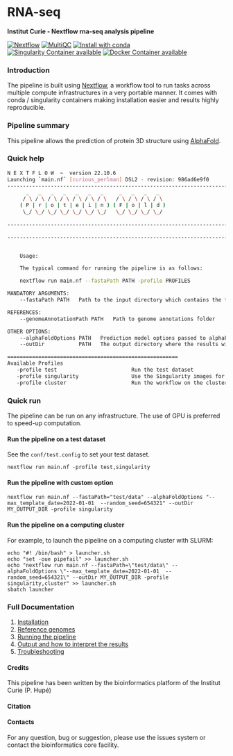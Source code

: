 # RNA-seq 

**Institut Curie - Nextflow rna-seq analysis pipeline**

[![Nextflow](https://img.shields.io/badge/nextflow-%E2%89%A520.10.0-brightgreen.svg)](https://www.nextflow.io/)
[![MultiQC](https://img.shields.io/badge/MultiQC-1.11-blue.svg)](https://multiqc.info/)
[![Install with conda](https://img.shields.io/badge/install%20with-conda-brightgreen.svg)](https://conda.anaconda.org/anaconda)
[![Singularity Container available](https://img.shields.io/badge/singularity-available-7E4C74.svg)](https://singularity.lbl.gov/)
[![Docker Container available](https://img.shields.io/badge/docker-available-003399.svg)](https://www.docker.com/)


### Introduction

The pipeline is built using [Nextflow](https://www.nextflow.io), a workflow tool to run tasks across multiple compute infrastructures in a very portable manner. 
It comes with conda / singularity containers making installation easier and results highly reproducible.


### Pipeline summary

This pipeline allows the prediction of protein 3D structure using [AlphaFold](https://github.com/google-deepmind/alphafold/).

### Quick help

```bash
N E X T F L O W  ~  version 22.10.6
Launching `main.nf` [curious_perlman] DSL2 - revision: 986ad6e9f0
------------------------------------------------------------------------
      _   _   _   _   _   _   _     _   _   _   _  
     / \ / \ / \ / \ / \ / \ / \   / \ / \ / \ / \ 
    ( P | r | o | t | e | i | n ) ( F | o | l | d )
     \_/ \_/ \_/ \_/ \_/ \_/ \_/   \_/ \_/ \_/ \_/ 
    
------------------------------------------------------------------------

------------------------------------------------------------------------


    Usage:

    The typical command for running the pipeline is as follows:

    nextflow run main.nf --fastaPath PATH -profile PROFILES

MANDATORY ARGUMENTS:
    --fastaPath PATH   Path to the input directory which contains the fasta files

REFERENCES:
    --genomeAnnotationPath PATH   Path to genome annotations folder

OTHER OPTIONS:
    --alphaFoldOptions PATH   Prediction model options passed to alphaFold (all options must be passed at once surrounded with quotes)
    --outDir           PATH   The output directory where the results will be saved

=======================================================
Available Profiles
   -profile test                        Run the test dataset
   -profile singularity                 Use the Singularity images for each process. Use `--singularityPath` to define the insallation path
   -profile cluster                     Run the workflow on the cluster, instead of locally

```

### Quick run

The pipeline can be run on any infrastructure. The use of GPU is preferred to speed-up computation.

#### Run the pipeline on a test dataset

See the `conf/test.config` to set your test dataset.

```
nextflow run main.nf -profile test,singularity
```

#### Run the pipeline with custom option

```
nextflow run main.nf --fastaPath="test/data" --alphaFoldOptions "--max_template_date=2022-01-01  --random_seed=654321" --outDir MY_OUTPUT_DIR -profile singularity
```

#### Run the pipeline on a computing cluster

For example, to launch the pipeline on a computing cluster with SLURM:

```
echo "#! /bin/bash" > launcher.sh
echo "set -oue pipefail" >> launcher.sh
echo "nextflow run main.nf --fastaPath=\"test/data\" --alphaFoldOptions \"--max_template_date=2022-01-01  --random_seed=654321\" --outDir MY_OUTPUT_DIR -profile singularity,cluster" >> launcher.sh
sbatch launcher
```


### Full Documentation

1. [Installation](docs/installation.md)
2. [Reference genomes](docs/referenceGenomes.md)
3. [Running the pipeline](docs/usage.md)
4. [Output and how to interpret the results](docs/output.md)
5. [Troubleshooting](docs/troubleshooting.md)

#### Credits

This pipeline has been written by the bioinformatics platform of the Institut Curie (P. Hupé)

#### Citation

#### Contacts

For any question, bug or suggestion, please use the issues system or contact the bioinformatics core facility.

